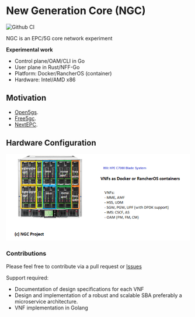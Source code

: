 # New Generation Core (NGC) 

![Github CI](https://github.com/eshikafe/ngc/workflows/CI/badge.svg)

NGC is an EPC/5G core network experiment

**Experimental work**

- Control plane/OAM/CLI in Go
- User plane in Rust/NFF-Go
- Platform: Docker/RancherOS (container)
- Hardware: Intel/AMD x86

## Motivation
- [Open5gs](https://github.com/acetcom/open5gs).
- [Free5gc](https://github.com/free5gc/free5gc).
- [NextEPC](https://github.com/nextepc/nextepc).


## Hardware Configuration
![NGC hardware configuration](ngc_hw.png)

### Contributions
Please feel free to contribute via a pull request or [Issues](https://github.com/eshikafe/ngc/issues)

Support required:
- Documentation of design specifications for each VNF
- Design and implementation of a robust and scalable SBA preferably a microservice architecture.
- VNF implementation in Golang


